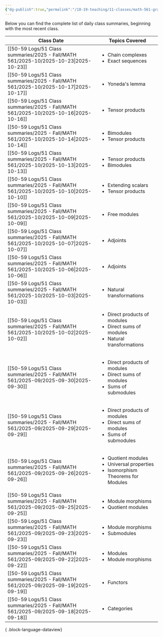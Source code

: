 ```yaml
---
{"dg-publish":true,"permalink":"/10-19-teaching/11-classes/math-561-graduate-algebra/2025-fall/daily-class-summaries/","updated":"2025-09-08T14:23:52-07:00"}
---
```


Below you can find the complete list of daily class summaries, beginning with the most recent class.

| Class Date                                                                               | Topics Covered                                                                                              |
| ---------------------------------------------------------------------------------------- | ----------------------------------------------------------------------------------------------------------- |
| [[50-59 Logs/51 Class summaries/2025 - Fall/MATH 561/2025-10/2025-10-23\|2025-10-23]] | <ul><li>Chain complexes</li><li>Exact sequences</li></ul>                                                   |
| [[50-59 Logs/51 Class summaries/2025 - Fall/MATH 561/2025-10/2025-10-17\|2025-10-17]] | <ul><li>Yoneda's lemma</li></ul>                                                                            |
| [[50-59 Logs/51 Class summaries/2025 - Fall/MATH 561/2025-10/2025-10-16\|2025-10-16]] | <ul><li>Tensor products</li></ul>                                                                           |
| [[50-59 Logs/51 Class summaries/2025 - Fall/MATH 561/2025-10/2025-10-14\|2025-10-14]] | <ul><li>Bimodules</li><li>Tensor products</li></ul>                                                         |
| [[50-59 Logs/51 Class summaries/2025 - Fall/MATH 561/2025-10/2025-10-13\|2025-10-13]] | <ul><li>Tensor products</li><li>Bimodules</li></ul>                                                         |
| [[50-59 Logs/51 Class summaries/2025 - Fall/MATH 561/2025-10/2025-10-10\|2025-10-10]] | <ul><li>Extending scalars</li><li>Tensor products</li></ul>                                                 |
| [[50-59 Logs/51 Class summaries/2025 - Fall/MATH 561/2025-10/2025-10-09\|2025-10-09]] | <ul><li>Free modules</li></ul>                                                                              |
| [[50-59 Logs/51 Class summaries/2025 - Fall/MATH 561/2025-10/2025-10-07\|2025-10-07]] | <ul><li>Adjoints</li></ul>                                                                                  |
| [[50-59 Logs/51 Class summaries/2025 - Fall/MATH 561/2025-10/2025-10-06\|2025-10-06]] | <ul><li>Adjoints</li></ul>                                                                                  |
| [[50-59 Logs/51 Class summaries/2025 - Fall/MATH 561/2025-10/2025-10-03\|2025-10-03]] | <ul><li>Natural transformations</li></ul>                                                                   |
| [[50-59 Logs/51 Class summaries/2025 - Fall/MATH 561/2025-10/2025-10-02\|2025-10-02]] | <ul><li>Direct products of modules</li><li>Direct sums of modules</li><li>Natural transformations</li></ul> |
| [[50-59 Logs/51 Class summaries/2025 - Fall/MATH 561/2025-09/2025-09-30\|2025-09-30]] | <ul><li>Direct products of modules</li><li>Direct sums of modules</li><li>Sums of submodules</li></ul>      |
| [[50-59 Logs/51 Class summaries/2025 - Fall/MATH 561/2025-09/2025-09-29\|2025-09-29]] | <ul><li>Direct products of modules</li><li>Direct sums of modules</li><li>Sums of submodules</li></ul>      |
| [[50-59 Logs/51 Class summaries/2025 - Fall/MATH 561/2025-09/2025-09-26\|2025-09-26]] | <ul><li>Quotient modules</li><li>Universal properties</li><li>Isomorphism Theorems for Modules</li></ul>    |
| [[50-59 Logs/51 Class summaries/2025 - Fall/MATH 561/2025-09/2025-09-25\|2025-09-25]] | <ul><li>Module morphisms</li><li>Quotient modules</li></ul>                                                 |
| [[50-59 Logs/51 Class summaries/2025 - Fall/MATH 561/2025-09/2025-09-23\|2025-09-23]] | <ul><li>Module morphisms</li><li>Submodules</li></ul>                                                       |
| [[50-59 Logs/51 Class summaries/2025 - Fall/MATH 561/2025-09/2025-09-22\|2025-09-22]] | <ul><li>Modules</li><li>Module morphisms</li></ul>                                                          |
| [[50-59 Logs/51 Class summaries/2025 - Fall/MATH 561/2025-09/2025-09-19\|2025-09-19]] | <ul><li>Functors</li></ul>                                                                                  |
| [[50-59 Logs/51 Class summaries/2025 - Fall/MATH 561/2025-09/2025-09-18\|2025-09-18]] | <ul><li>Categories</li></ul>                                                                                |

{ .block-language-dataview}
